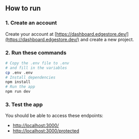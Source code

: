 ## How to run

### 1. Create an account

Create your account at [https://dashboard.edgestore.dev/](https://dashboard.edgestore.dev/) and create a new project.

### 2. Run these commands

```bash
# Copy the .env file to .env
# and fill in the variables
cp .env .env
# Install dependencies
npm install
# Run the app
npm run dev
```

### 3. Test the app

You should be able to access these endpoints:

- [http://localhost:3000/](http://localhost:3000/)
- [http://localhost:3000/protected](http://localhost:3000/protected)
